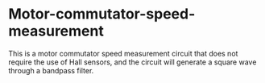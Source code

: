 # Motor-commutator-speed-measurement
This is a motor commutator speed measurement circuit that does not require the use of Hall sensors, and the circuit will generate a square wave through a bandpass filter.
